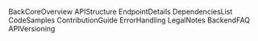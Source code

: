 BackCoreOverview
APIStructure
EndpointDetails
DependenciesList
CodeSamples
ContributionGuide
ErrorHandling
LegalNotes
BackendFAQ
APIVersioning

